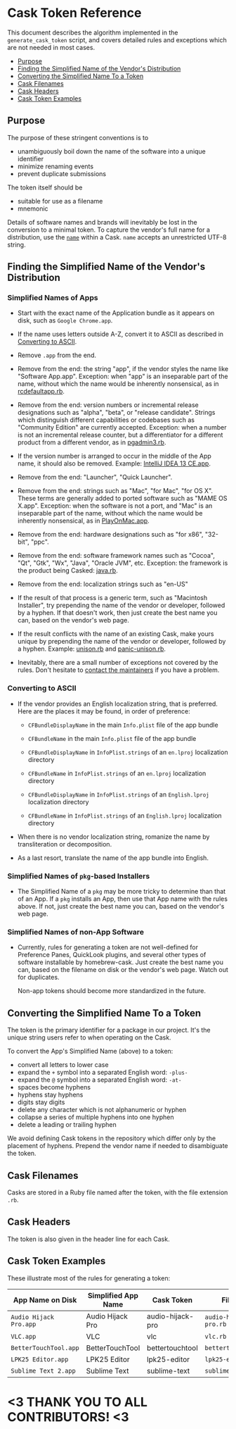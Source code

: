 # Cask Token Reference

This document describes the algorithm implemented in the `generate_cask_token`
script, and covers detailed rules and exceptions which are not needed in
most cases.

 * [Purpose](#purpose)
 * [Finding the Simplified Name of the Vendor's Distribution](#finding-the-simplified-name-of-the-vendors-distribution)
 * [Converting the Simplified Name To a Token](#converting-the-simplified-name-to-a-token)
 * [Cask Filenames](#cask-filenames)
 * [Cask Headers](#cask-headers)
 * [Cask Token Examples](#cask-token-examples)

## Purpose

The purpose of these stringent conventions is to

 * unambiguously boil down the name of the software into a unique identifier
 * minimize renaming events
 * prevent duplicate submissions

The token itself should be

 * suitable for use as a filename
 * mnemonic

Details of software names and brands will inevitably be lost in the
conversion to a minimal token.  To capture the vendor's full name for a
distribution, use the [`name`](CASK_LANGUAGE_REFERENCE.md#name-stanza-details) within a Cask.
`name` accepts an unrestricted UTF-8 string.

## Finding the Simplified Name of the Vendor's Distribution

### Simplified Names of Apps

  * Start with the exact name of the Application bundle as it appears on disk,
    such as `Google Chrome.app`.

  * If the name uses letters outside A-Z, convert it to ASCII as described in
    [Converting to ASCII](#converting-to-ascii).

  * Remove `.app` from the end.

  * Remove from the end: the string "app", if the vendor styles the name
    like "Software App.app".  Exception: when "app" is an inseparable part of the
    name, without which the name would be inherently nonsensical, as in [rcdefaultapp.rb](../Casks/rcdefaultapp.rb).

  * Remove from the end: version numbers or incremental release designations such
    as "alpha", "beta", or "release candidate".  Strings which distinguish different
    capabilities or codebases such as "Community Edition" are currently accepted.
    Exception: when a number is not an incremental release counter, but a
    differentiator for a different product from a different vendor, as in [pgadmin3.rb](../Casks/pgadmin3.rb).

  * If the version number is arranged to occur in the middle of the App name,
    it should also be removed.  Example: [IntelliJ IDEA 13 CE.app](../Casks/intellij-idea-ce.rb).

  * Remove from the end: "Launcher", "Quick Launcher".

  * Remove from the end: strings such as "Mac", "for Mac", "for OS X".
    These terms are generally added to ported software such as "MAME OS X.app".
    Exception: when the software is not a port, and "Mac" is an inseparable
    part of the name, without which the name would be inherently nonsensical,
    as in [PlayOnMac.app](../Casks/playonmac.rb).

  * Remove from the end: hardware designations such as "for x86", "32-bit", "ppc".

  * Remove from the end: software framework names such as "Cocoa", "Qt",
    "Gtk", "Wx", "Java", "Oracle JVM", etc.  Exception: the framework is the
    product being Casked: [java.rb](../Casks/java.rb).

  * Remove from the end: localization strings such as "en-US"

  * If the result of that process is a generic term, such as "Macintosh Installer",
    try prepending the name of the vendor or developer, followed by a hyphen.
    If that doesn't work, then just create the best name you can, based on the
    vendor's web page.

  * If the result conflicts with the name of an existing Cask, make yours unique
    by prepending the name of the vendor or developer, followed by a hyphen.
    Example: [unison.rb](../Casks/unison.rb) and [panic-unison.rb](../Casks/panic-unison.rb).

  * Inevitably, there are a small number of exceptions not covered by the rules.
    Don't hesitate to [contact the maintainers](../../../issues) if you have a
    problem.

### Converting to ASCII

  * If the vendor provides an English localization string, that is preferred.
    Here are the places it may be found, in order of preference:

      * `CFBundleDisplayName` in the main `Info.plist` file of the app
        bundle

      * `CFBundleName` in the main `Info.plist` file of the app bundle

      * `CFBundleDisplayName` in `InfoPlist.strings` of an `en.lproj`
        localization directory

      * `CFBundleName` in `InfoPlist.strings` of an `en.lproj` localization
        directory

      * `CFBundleDisplayName` in `InfoPlist.strings` of an `English.lproj`
        localization directory

      * `CFBundleName` in `InfoPlist.strings` of an `English.lproj`
        localization directory

  * When there is no vendor localization string, romanize the name by
    transliteration or decomposition.

  * As a last resort, translate the name of the app bundle into English.

### Simplified Names of `pkg`-based Installers

  * The Simplified Name of a `pkg` may be more tricky to determine than that
    of an App.  If a `pkg` installs an App, then use that App name with the
    rules above.  If not, just create the best name you can, based on the
    vendor's web page.

### Simplified Names of non-App Software

  * Currently, rules for generating a token are not well-defined for
    Preference Panes, QuickLook plugins, and several other types of software
    installable by homebrew-cask.  Just create the best name you can, based
    on the filename on disk or the vendor's web page.  Watch out for
    duplicates.

    Non-app tokens should become more standardized in the future.

## Converting the Simplified Name To a Token

The token is the primary identifier for a package in our project. It's
the unique string users refer to when operating on the Cask.

To convert the App's Simplified Name (above) to a token:

  * convert all letters to lower case
  * expand the `+` symbol into a separated English word: `-plus-`
  * expand the `@` symbol into a separated English word: `-at-`
  * spaces become hyphens
  * hyphens stay hyphens
  * digits stay digits
  * delete any character which is not alphanumeric or hyphen
  * collapse a series of multiple hyphens into one hyphen
  * delete a leading or trailing hyphen

We avoid defining Cask tokens in the repository which differ only by the
placement of hyphens.  Prepend the vendor name if needed to disambiguate
the token.

## Cask Filenames

Casks are stored in a Ruby file named after the token, with the file
extension `.rb`.

## Cask Headers

The token is also given in the header line for each Cask.

## Cask Token Examples

These illustrate most of the rules for generating a token:

App Name on Disk       | Simplified App Name | Cask Token       | Filename
-----------------------|---------------------|------------------|----------------------
`Audio Hijack Pro.app` | Audio Hijack Pro    | audio-hijack-pro | `audio-hijack-pro.rb`
`VLC.app`              | VLC                 | vlc              | `vlc.rb`
`BetterTouchTool.app`  | BetterTouchTool     | bettertouchtool  | `bettertouchtool.rb`
`LPK25 Editor.app`     | LPK25 Editor        | lpk25-editor     | `lpk25-editor.rb`
`Sublime Text 2.app`   | Sublime Text        | sublime-text     | `sublime-text.rb`


# <3 THANK YOU TO ALL CONTRIBUTORS! <3
